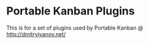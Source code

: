 # Portable Kanban Plugins

This is for a set of plugins used by Portable Kanban @ http://dmitryivanov.net/
